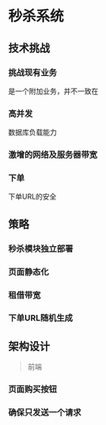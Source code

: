 # 秒杀系统

## 技术挑战

### 挑战现有业务

是一个附加业务，并不一致在

### 高并发

数据库负载能力

### 激增的网络及服务器带宽

### 下单

下单URL的安全

## 策略

### 秒杀模块独立部署

### 页面静态化

### 租借带宽

### 下单URL随机生成

## 架构设计

> 前端

### 页面购买按钮

### 确保只发送一个请求



